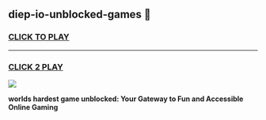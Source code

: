 
## diep-io-unblocked-games 👋
<h3>
<a href="https://premium.freeplayer.one?title=diep-io-unblocked-games&ref=14F">CLICK TO PLAY</a></h3>
<hr>

<h3>
<a href="https://premium.freeplayer.one?title=diep-io-unblocked-games&ref=14F">CLICK 2 PLAY</a>
  
</h3>

<a href="https://premium.freeplayer.one?title=diep-io-unblocked-games&ref=12F/"><img src="https://clearcache.store/games.png"></a>


**worlds hardest game unblocked: Your Gateway to Fun and Accessible Online Gaming**

